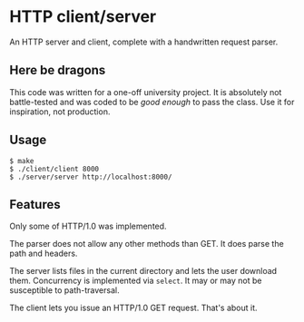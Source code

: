 # HTTP client/server

An HTTP server and client, complete with a handwritten request parser.

## Here be dragons

This code was written for a one-off university project.
It is absolutely not battle-tested 
and was coded to be *good enough* to pass the class.
Use it for inspiration, not production.

## Usage

```
$ make
$ ./client/client 8000
$ ./server/server http://localhost:8000/
```

## Features
Only some of HTTP/1.0 was implemented.

The parser does not allow any other methods than GET.
It does parse the path and headers.

The server lists files in the current directory
and lets the user download them.
Concurrency is implemented via `select`.
It may or may not be susceptible to path-traversal.

The client lets you issue an HTTP/1.0 GET request.
That's about it.
